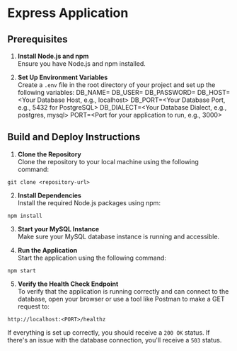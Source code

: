 # Express Application

## Prerequisites

1. **Install Node.js and npm**  
   Ensure you have Node.js and npm installed.

2. **Set Up Environment Variables**  
   Create a `.env` file in the root directory of your project and set up the following variables:
DB_NAME=<Your Database Name>
DB_USER=<Your Database Username>
DB_PASSWORD=<Your Database Password>
DB_HOST=<Your Database Host, e.g., localhost>
DB_PORT=<Your Database Port, e.g., 5432 for PostgreSQL>
DB_DIALECT=<Your Database Dialect, e.g., postgres, mysql>
PORT=<Port for your application to run, e.g., 3000>



## Build and Deploy Instructions

1. **Clone the Repository**  
Clone the repository to your local machine using the following command:

`git clone <repository-url>`

2. **Install Dependencies**  
Install the required Node.js packages using npm:

`npm install`

3. **Start your MySQL Instance**  
Make sure your MySQL database instance is running and accessible.

4. **Run the Application**  
Start the application using the following command:

`npm start`

5. **Verify the Health Check Endpoint**  
To verify that the application is running correctly and can connect to the database, open your browser or use a tool like Postman to make a GET request to:

`http://localhost:<PORT>/healthz`

If everything is set up correctly, you should receive a `200 OK` status. If there's an issue with the database connection, you'll receive a `503` status.
